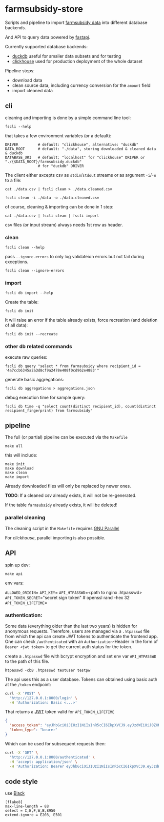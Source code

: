 # farmsubsidy-store

Scripts and pipeline to import [farmsubsidy data](https://data.farmsubsidy.org/latest/)
into different database backends.

And API to query data powered by [fastapi](https://fastapi.tiangolo.com/).

Currently supported database backends:
- [duckdb](https://duckdb.org/) useful for smaller data subsets and for testing
- [clickhouse](https://clickhouse.com/) used for production deployment of the whole dataset

Pipeline steps:
- download data
- clean source data, including currency conversion for the `amount` field
- import cleaned data

## cli

cleaning and importing is done by a simple command line tool:

    fscli --help

that takes a few environment variables (or a default):

    DRIVER         # default: "clickhouse", alternative: "duckdb"
    DATA_ROOT      # default: "./data", storing downloaded & cleaned data & duckdb
    DATABASE_URI   # default: "localhost" for "clickhouse" DRIVER or "./{$DATA_ROOT}/farmsubsidy.duckdb"
                   # for "duckdb" DRIVER

The client either axcepts csv as `stdin`/`stdout` streams or as argument `-i`/`-o` to a file:

    cat ./data.csv | fscli clean > ./data.cleaned.csv

    fscli clean -i ./data -o ./data.cleaned.csv

of course, cleaning & importing can be done in 1 step:

    cat ./data.csv | fscli clean | fscli import

csv files (or input stream) always needs 1st row as header.


### clean

    fscli clean --help

pass `--ignore-errors` to only log validateion errors but not fail during exceptions.

    fscli clean --ignore-errors

### import

    fscli db import --help

Create the table:

    fscli db init

It will raise an error if the table already exists, force recreation (and deletion of all data):

    fscli db init --recreate

### other db related commands

execute raw queries:

    fscli db query "select * from farmsubsidy where recipient_id = '4a7ccb6345a2a3d8cf9a2478e408f0cd962e4883'"

generate basic aggregations:

    fscli db aggregations > aggregations.json

debug execution time for sample query:

    fscli db time -q "select count(distinct recipient_id), count(distinct recipient_fingerprint) from farmsubsidy"

## pipeline

The full (or partial) pipeline can be executed via the `Makefile`

    make all

this will include:

    make init
    make download
    make clean
    make import

Already downloaded files will only be replaced by newer ones.

**TODO**: If a cleaned csv already exists, it will not be re-generated.

If the table `farmsubsidy` already exists, it will be deleted!

### parallel cleaning

The cleaning script in the `Makefile` requires [GNU Parallel](https://www.gnu.org/software/parallel/)

For *clickhouse*, parallel importing is also possible.

## API

spin up dev:

    make api

env vars:

`ALLOWED_ORIGIN`=<origin domain for cors>
`API_KEY`=<secret api key for frontend app to allow bigger exports>
`API_HTPASSWD`=<path to nginx .htpasswd>
`API_TOKEN_SECRET`="secret sign token"   # openssl rand -hex 32
`API_TOKEN_LIFETIME`=<token lifetime in minutes>

### authentication:

Some data (everything older than the last two years) is hidden for anonymous
requests. Therefore, users are managed via a `.htpasswd` file from which the
api can create JWT tokens to authenticate the frontend app. One can check
`/authenticated` with an `Authorization`-Header in the form of `Bearer <jwt token>`
to get the current auth status for the token.

create a `.htpasswd` file with bcrypt encryption and set env var `API_HTPASSWD`
to the path of this file.

    htpasswd -cbB .htpasswd testuser testpw

The api uses this as a user database. Tokens can obtained using basic auth at
the `/token` endpoint:

```bash
curl -X 'POST' \
  'http://127.0.0.1:8000/login' \
  -H 'Authorization: Basic <...>'
```

That returns a [JWT](https://jwt.io/) token valid for `API_TOKEN_LIFETIME`

```json
{
  "access_token": "eyJhbGciOiJIUzI1NiIsInR5cCI6IkpXVCJ9.eyJzdWIiOiJ0ZXN0dXNlciIsImV4cCI6MTY3MzUzMjI1MH0.vybbse9bNaz1TJJvOJXquh0zSmKGWLhnrBCfkf-2uCY",
  "token_type": "bearer"
}
```

Which can be used for subsequent requests then:

```bash
curl -X 'GET' \
  'http://127.0.0.1:8000/authenticated' \
  -H 'accept: application/json' \
  -H 'Authorization: Bearer eyJhbGciOiJIUzI1NiIsInR5cCI6IkpXVCJ9.eyJzdWIiOiJ0ZXN0dXNlciIsImV4cCI6MTY3MzUzMjI1MH0.vybbse9bNaz1TJJvOJXquh0zSmKGWLhnrBCfkf-2uCY'
```


## code style

use [Black](https://black.readthedocs.io/en/stable/)

```config
[flake8]
max-line-length = 88
select = C,E,F,W,B,B950
extend-ignore = E203, E501
```
